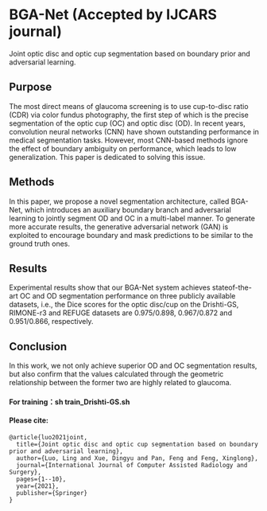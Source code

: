 # BGA-Net (Accepted by IJCARS journal)
Joint optic disc and optic cup segmentation based on boundary prior and adversarial learning.

## Purpose 
The most direct means of glaucoma screening is to use cup-to-disc ratio (CDR) via color fundus photography, the first step of which is the precise segmentation of the optic cup (OC) and optic disc (OD). In recent years, convolution neural networks (CNN) have shown outstanding performance in medical segmentation tasks. However, most CNN-based methods ignore the effect of boundary ambiguity on performance, which leads to low generalization. This paper is dedicated to solving this issue.

## Methods 
In this paper, we propose a novel segmentation architecture, called BGA-Net, which introduces an auxiliary boundary branch and adversarial learning to jointly segment OD and OC in a multi-label manner. To generate more accurate results, the generative adversarial network (GAN) is exploited to encourage boundary and mask predictions to be similar to the ground truth ones.

## Results 
Experimental results show that our BGA-Net system achieves stateof-the-art OC and OD segmentation performance on three publicly available datasets, i.e., the Dice scores for the optic disc/cup on the Drishti-GS, RIMONE-r3 and REFUGE datasets are 0.975/0.898, 0.967/0.872 and 0.951/0.866, respectively.

## Conclusion
In this work, we not only achieve superior OD and OC segmentation results, but also confirm that the values calculated through the geometric relationship between the former two are highly related to glaucoma.

#### For training：sh train_Drishti-GS.sh

#### Please cite:
```
@article{luo2021joint,
  title={Joint optic disc and optic cup segmentation based on boundary prior and adversarial learning},
  author={Luo, Ling and Xue, Dingyu and Pan, Feng and Feng, Xinglong},
  journal={International Journal of Computer Assisted Radiology and Surgery},
  pages={1--10},
  year={2021},
  publisher={Springer}
}
```
